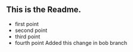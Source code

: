 ## This is the Readme.

- first point
- second point
- third point
- fourth point
Added this change in bob branch
